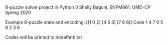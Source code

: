 8-puzzle solver project in Python 3
Shelly Bagchi, ENPM661, UMD-CP Spring 2020

Example 8-puzzle state and encoding:
[[1 0 2]
 [4 5 3]
 [7 8 6]]
Code 1 4 7 0 5 8 2 3 6

Codes will be printed to nodePath.txt
